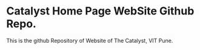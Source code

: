 # Catalyst Home Page WebSite Github Repo.
This is the github Repository of Website of The Catalyst, VIT Pune.


